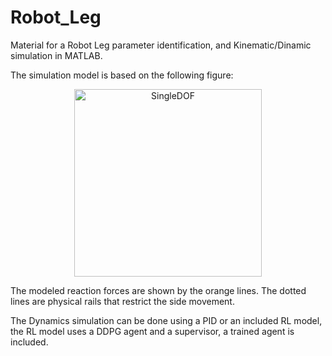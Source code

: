 # Robot_Leg
Material for a Robot Leg parameter identification, and Kinematic/Dinamic simulation in MATLAB.

The simulation model is based on the following figure:
<p align="center">
  <img width="300" alt="SingleDOF" src="https://github.com/user-attachments/assets/190bdd07-a66b-485c-ad4b-94295412fe52" />
</p>

The modeled reaction forces are shown by the orange lines. The dotted lines are physical rails that restrict the side movement.

The Dynamics simulation can be done using a PID or an included RL model, the RL model uses a DDPG agent and a supervisor, a trained agent is included.
